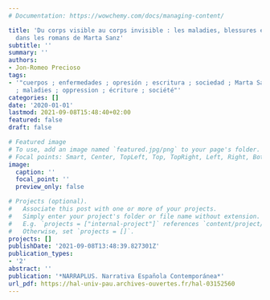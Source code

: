```yaml
---
# Documentation: https://wowchemy.com/docs/managing-content/

title: 'Du corps visible au corps invisible : les maladies, blessures et cicatrices
  dans les romans de Marta Sanz'
subtitle: ''
summary: ''
authors:
- Jon-Romeo Precioso
tags:
- '"cuerpos ; enfermedades ; opresión ; escritura ; sociedad ; Marta Sanz ; corps
  ; maladies ; oppression ; écriture ; société"'
categories: []
date: '2020-01-01'
lastmod: 2021-09-08T15:48:40+02:00
featured: false
draft: false

# Featured image
# To use, add an image named `featured.jpg/png` to your page's folder.
# Focal points: Smart, Center, TopLeft, Top, TopRight, Left, Right, BottomLeft, Bottom, BottomRight.
image:
  caption: ''
  focal_point: ''
  preview_only: false

# Projects (optional).
#   Associate this post with one or more of your projects.
#   Simply enter your project's folder or file name without extension.
#   E.g. `projects = ["internal-project"]` references `content/project/deep-learning/index.md`.
#   Otherwise, set `projects = []`.
projects: []
publishDate: '2021-09-08T13:48:39.827301Z'
publication_types:
- '2'
abstract: ''
publication: '*NARRAPLUS. Narrativa Española Contemporánea*'
url_pdf: https://hal-univ-pau.archives-ouvertes.fr/hal-03152560
---
```

